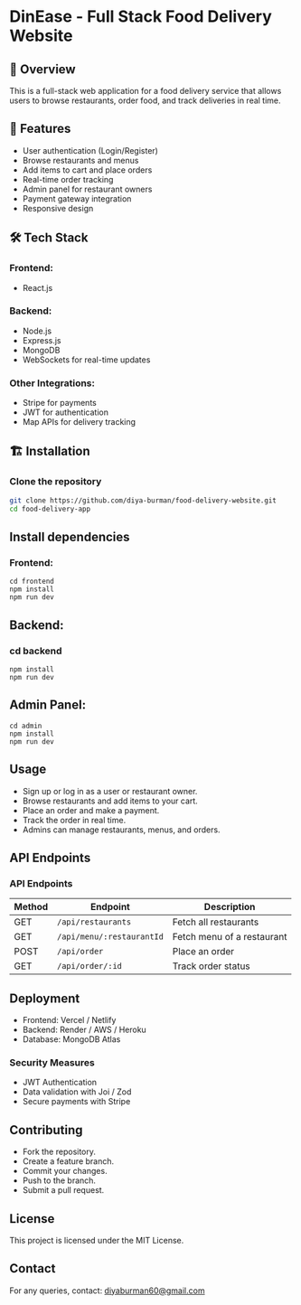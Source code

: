 # DinEase - Full Stack Food Delivery Website

## 📌 Overview
This is a full-stack web application for a food delivery service that allows users to browse restaurants, order food, and track deliveries in real time.

## 🚀 Features
- User authentication (Login/Register)
- Browse restaurants and menus
- Add items to cart and place orders
- Real-time order tracking
- Admin panel for restaurant owners
- Payment gateway integration
- Responsive design

## 🛠️ Tech Stack
### Frontend:
- React.js

### Backend:
- Node.js
- Express.js
- MongoDB
- WebSockets for real-time updates

### Other Integrations:
- Stripe for payments
- JWT for authentication
- Map APIs for delivery tracking

## 🏗️ Installation
### Clone the repository
```bash
git clone https://github.com/diya-burman/food-delivery-website.git
cd food-delivery-app
```
## Install dependencies
### Frontend:
```
cd frontend
npm install
npm run dev
```
## Backend:
### cd backend
```
npm install
npm run dev
```
## Admin Panel:
```
cd admin
npm install
npm run dev
```

## Usage
- Sign up or log in as a user or restaurant owner.
- Browse restaurants and add items to your cart.
- Place an order and make a payment.
- Track the order in real time.
- Admins can manage restaurants, menus, and orders.

## API Endpoints
### API Endpoints
| Method | Endpoint | Description |
|--------|---------|-------------|
| GET    | `/api/restaurants` | Fetch all restaurants |
| GET    | `/api/menu/:restaurantId` | Fetch menu of a restaurant |
| POST   | `/api/order` | Place an order |
| GET    | `/api/order/:id` | Track order status |


## Deployment
- Frontend: Vercel / Netlify
- Backend: Render / AWS / Heroku
- Database: MongoDB Atlas

### Security Measures
- JWT Authentication
- Data validation with Joi / Zod
- Secure payments with Stripe

## Contributing
- Fork the repository.
- Create a feature branch.
- Commit your changes.
- Push to the branch.
- Submit a pull request.

## License
This project is licensed under the MIT License.

## Contact
For any queries, contact: diyaburman60@gmail.com
